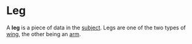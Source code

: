 # Leg

A **leg** is a piece of data in the [subject](glossary/subject). Legs are one of the two types of [wing](glossary/wing), the other being an [arm](glossary/arm).
